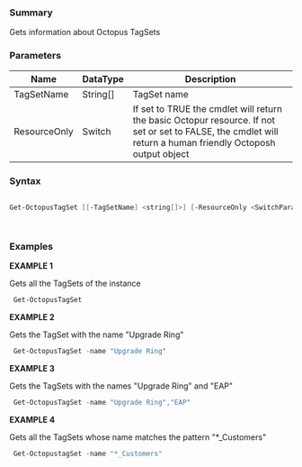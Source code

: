 ﻿### Summary

Gets information about Octopus TagSets
### Parameters
| Name | DataType          | Description |
| ------------- | ----------- | ----------- |
| TagSetName | String[] |  TagSet name     |
| ResourceOnly | Switch |  If set to TRUE the cmdlet will return the basic Octopur resource. If not set or set to FALSE, the cmdlet will return a human friendly Octoposh output object     |

### Syntax
``` powershell

Get-OctopusTagSet [[-TagSetName] <string[]>] [-ResourceOnly <SwitchParameter>] [<CommonParameters>]




``` 

### Examples 

**EXAMPLE 1**

Gets all the TagSets of the instance

``` powershell 
 Get-OctopusTagSet
``` 

**EXAMPLE 2**

Gets the TagSet with the name "Upgrade Ring"

``` powershell 
 Get-OctopusTagSet -name "Upgrade Ring"
``` 

**EXAMPLE 3**

Gets the TagSets with the names "Upgrade Ring" and "EAP"

``` powershell 
 Get-OctopusTagSet -name "Upgrade Ring","EAP"
``` 

**EXAMPLE 4**

Gets all the TagSets whose name matches the pattern "*_Customers"

``` powershell 
 Get-OctopustagSet -name "*_Customers"
``` 

